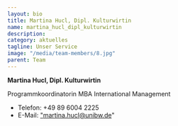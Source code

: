 ```yaml
---
layout: bio
title: Martina Hucl, Dipl. Kulturwirtin
name: martina_hucl_dipl_kulturwirtin
description: 
category: aktuelles
tagline: Unser Service
image: "/media/team-members/8.jpg"
parent: Team
---
```


**Martina Hucl, Dipl. Kulturwirtin**

Programmkoordinatorin MBA International Management

- Telefon:  +49 89 6004 2225
- E-Mail:  <a href="martina.hucl@unibw.de">"martina.hucl@unibw.de"</a>

